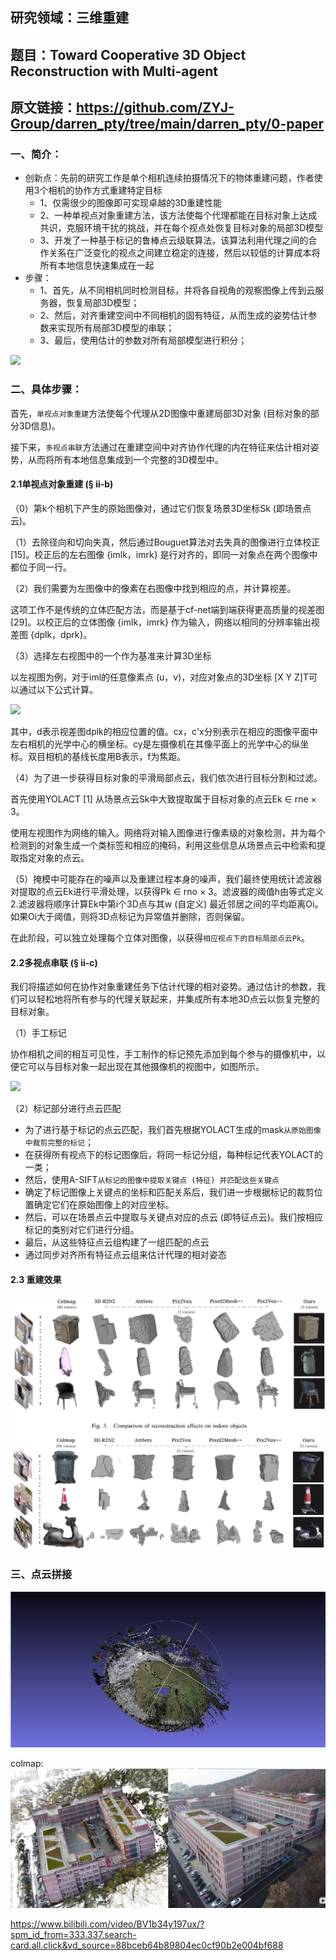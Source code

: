 研究领域：三维重建
-----  
题目：Toward Cooperative 3D Object Reconstruction with Multi-agent
-----  
原文链接：https://github.com/ZYJ-Group/darren_pty/tree/main/darren_pty/0-paper  
-----  




### 一、简介：
  - 创新点：先前的研究工作是单个相机连续拍摄情况下的物体重建问题，作者使用3个相机的协作方式重建特定目标
    - 1、仅需很少的图像即可实现卓越的3D重建性能
    - 2、一种单视点对象重建方法，该方法使每个代理都能在目标对象上达成共识，克服环境干扰的挑战，并在每个视点处恢复目标对象的局部3D模型
    - 3、开发了一种基于标记的鲁棒点云级联算法，该算法利用代理之间的合作关系在广泛变化的视点之间建立稳定的连接，然后以较低的计算成本将所有本地信息快速集成在一起
  - 步骤：
     - 1、首先，从不同相机同时检测目标，并将各自视角的观察图像上传到云服务器，恢复局部3D模型；
     - 2、然后，对齐重建空间中不同相机的固有特征，从而生成的姿势估计参数来实现所有局部3D模型的串联；
     - 3、最后，使用估计的参数对所有局部模型进行积分；

![](https://img-blog.csdnimg.cn/fdba376c5a6141d79ccc87955eb59a3a.png)


### 二、具体步骤：
首先，```单视点对象重建```方法使每个代理从2D图像中重建局部3D对象 (目标对象的部分3D信息)。

接下来，```多视点串联```方法通过在重建空间中对齐协作代理的内在特征来估计相对姿势，从而将所有本地信息集成到一个完整的3D模型中。

#### 2.1单视点对象重建 (§ ii-b)
（0）第k个相机下产生的原始图像对，通过它们恢复场景3D坐标Sk  (即场景点云)。


（1）去除径向和切向失真，然后通过Bouguet算法对去失真的图像进行立体校正 [15]。校正后的左右图像 {imlk，imrk} 是行对齐的，即同一对象点在两个图像中都位于同一行。


（2）我们需要为左图像中的像素在右图像中找到相应的点，并计算视差。

这项工作不是传统的立体匹配方法，而是基于cf-net端到端获得更高质量的视差图 [29]。以校正后的立体图像 {imlk，imrk} 作为输入，网络以相同的分辨率输出视差图 {dplk，dprk}。


（3）选择左右视图中的一个作为基准来计算3D坐标

以左视图为例，对于iml的任意像素点 (u，v)，对应对象点的3D坐标 [X Y Z]T可以通过以下公式计算。

![](https://img-blog.csdnimg.cn/a33c416859d04d9fb0befa5a97bd7c0b.png)

其中，d表示视差图dplk的相应位置的值。cx，c'x分别表示在相应的图像平面中左右相机的光学中心的横坐标。cy是左摄像机在其像平面上的光学中心的纵坐标。双目相机的基线长度用B表示，f为焦距。


（4）为了进一步获得目标对象的平滑局部点云，我们依次进行目标分割和过滤。

首先使用YOLACT [1] 从场景点云Sk中大致提取属于目标对象的点云Ek ∈ rne × 3。

使用左视图作为网络的输入。网络将对输入图像进行像素级的对象检测，并为每个检测到的对象生成一个类标签和相应的掩码，利用这些信息从场景点云中检索和提取指定对象的点云。


（5）掩模中可能存在的噪声以及重建过程本身的噪声，我们最终使用统计滤波器对提取的点云Ek进行平滑处理，以获得Pk ∈ rno × 3。滤波器的阈值h由等式定义2.滤波器将顺序计算Ek中第i个3D点与其w (自定义) 最近邻居之间的平均距离Oi。如果Oi大于阈值，则将3D点标记为异常值并删除，否则保留。

在此阶段，可以独立处理每个立体对图像，以获得```相应视点下的目标局部点云Pk```。


#### 2.2多视点串联 (§ ii-c)
我们将描述如何在协作对象重建任务下估计代理的相对姿势。通过估计的参数，我们可以轻松地将所有参与的代理关联起来，并集成所有本地3D点云以恢复完整的目标对象。

（1）手工标记

协作相机之间的相互可见性，手工制作的标记预先添加到每个参与的摄像机中，以便它可以与目标对象一起出现在其他摄像机的视图中，如图所示。

![](https://img-blog.csdnimg.cn/1264c33d1d7f47b7b333f85e5651aad9.png)

（2）标记部分进行点云匹配

- 为了进行基于标记的点云匹配，我们首先根据YOLACT生成的mask```从原始图像中裁剪完整的标记```；
- 在获得所有视点下的标记图像后，将同一标记分组，每种标记代表YOLACT的一类；
- 然后，使用A-SIFT```从标记的图像中提取关键点 (特征) 并匹配这些关键点```
- 确定了标记图像上关键点的坐标和匹配关系后，我们进一步根据标记的裁剪位置确定它们在原始图像上的对应坐标。
- 然后，可以在场景点云中提取与关键点对应的点云 (即特征点云)。我们按相应标记的类别对它们进行分组。
- 最后，从这些特征点云组构建了一组匹配的点云
- 通过同步对齐所有特征点云组来估计代理的相对姿态


#### 2.3 重建效果
![](https://github.com/ZYJ-Group/darren_pty/blob/main/darren_pty/pic(Ninth%20week)/20.png)




### 三、点云拼接 
![](https://github.com/ZYJ-Group/darren_pty/blob/main/darren_pty/pic(Ninth%20week)/19.png)

colmap:
![](https://github.com/ZYJ-Group/darren_pty/blob/main/darren_pty/pic(Ninth%20week)/18.png)



https://www.bilibili.com/video/BV1b34y197ux/?spm_id_from=333.337.search-card.all.click&vd_source=88bceb64b89804ec0cf90b2e004bf688






























